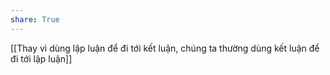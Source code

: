 ```yaml
---
share: True
---
```

[[Thay vì dùng lập luận để đi tới kết luận, chúng ta thường dùng kết luận để đi tới lập luận]]
